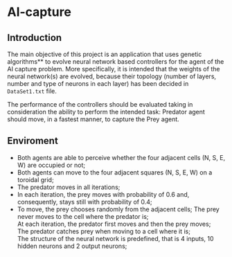 # AI-capture

## Introduction

The main objective of this project is an application that uses genetic algorithms** to evolve neural network based controllers for the agent of the AI capture problem. More specifically, it is intended that the weights of the neural network(s) are evolved, because their topology (number of layers, number and type of neurons in each layer) has been decided in ```DataSet1.txt``` file. 

The performance of the controllers should be evaluated taking in consideration the ability to perform the intended task: Predator agent should move, in a fastest manner, to capture the Prey agent.


## Enviroment

- Both  agents  are  able  to  perceive  whether  the  four  adjacent  cells  (N,  S,  E,  W)  are  occupied  or  not;  
- Both  agents  can  move  to  the  four  adjacent  squares  (N,  S,  E,  W)  on  a  toroidal  grid;  
- The  predator  moves  in  all  iterations;  
- In  each  iteration,  the  prey  moves  with  probability  of  0.6  and,  consequently, stays  still  with  probability  of 0.4;
- To  move,  the  prey  chooses  randomly  from  the  adjacent  cells;
The  prey never  moves  to  the  cell  where  the  predator  is;  
At  each  iteration,  the  predator  first  moves  and  then the  prey  moves;  
The  predator  catches  prey  when  moving  to  a  cell  where it  is;  
The  structure  of  the  neural  network  is  predefined,  that is 4 inputs, 10 hidden neurons and 2 output neurons;

